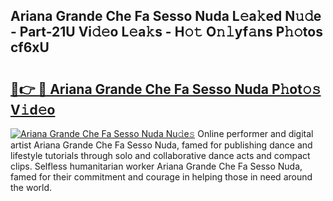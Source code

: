 ## Ariana Grande Che Fa Sesso Nuda L𝚎a𝚔ed N𝚞𝚍e - Part-21U Vi𝚍𝚎o L𝚎a𝚔s - H𝚘𝚝 O𝚗𝚕yf𝚊ns P𝚑𝚘tos cf6xU

# <h2><a href="http://kf7a6wk.oniu.top/?m=Ariana+Grande+Che+Fa+Sesso+Nuda">🔗👉 🔴 Ariana Grande Che Fa Sesso Nuda P𝚑ot𝚘𝚜 V𝚒d𝚎o</a></h2>

[![Ariana Grande Che Fa Sesso Nuda Nu𝚍e𝚜](https://i.imgur.com/0qMVB7G.gif)](http://kf7a6wk.oniu.top/?m=Ariana+Grande+Che+Fa+Sesso+Nuda)
Online performer and digital artist Ariana Grande Che Fa Sesso Nuda, famed for publishing dance and lifestyle tutorials through solo and collaborative dance acts and compact clips. Selfless humanitarian worker Ariana Grande Che Fa Sesso Nuda, famed for their commitment and courage in helping those in need around the world.  
